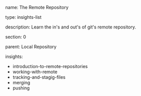 name: The Remote Repository

type: insights-list

description: Learn the in's and out's of git's remote repository.

section: 0

parent: Local Repository

insights:
  - introduction-to-remote-repositories
  - working-with-remote
  - tracking-and-stagig-files
  - merging
  - pushing

